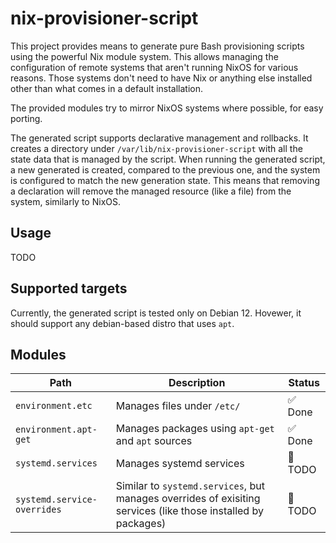 # nix-provisioner-script

This project provides means to generate pure Bash provisioning scripts using
the powerful Nix module system. This allows managing the configuration of remote systems 
that aren't running NixOS for various reasons. Those systems don't need to have Nix
or anything else installed other than what comes in a default installation.

The provided modules try to mirror NixOS systems where possible, for easy porting.

The generated script supports declarative management and rollbacks.
It creates a directory under `/var/lib/nix-provisioner-script` with all the state data that is
managed by the script. When running the generated script, a new generated is created, compared to the
previous one, and the system is configured to match the new generation state. This means that
removing a declaration will remove the managed resource (like a file) from the system, similarly
to NixOS.

## Usage

TODO

## Supported targets

Currently, the generated script is tested only on Debian 12.
Hovewer, it should support any debian-based distro that uses `apt`.

## Modules

| Path | Description | Status |
| --- | --- | --- |
| `environment.etc` | Manages files under `/etc/` | ✅ Done |
| `environment.apt-get` | Manages packages using `apt-get` and `apt` sources | ✅ Done |
| `systemd.services` | Manages systemd services | 🔨 TODO |
| `systemd.service-overrides` | Similar to `systemd.services`, but manages overrides of exisiting services (like those installed by packages) | 🔨 TODO |
